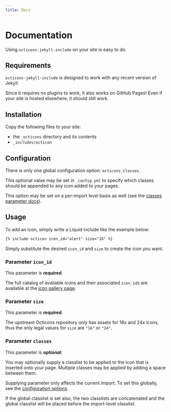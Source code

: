 ```yaml
---
title: Docs
---
```


# Documentation

Using `octicons-jekyll-include` on your site is easy to do.

## Requirements

`octicons-jekyll-include` is designed to work with any recent version of Jekyll.

Since it requires no plugins to work, it also works on GitHub Pages! Even if
your site is hosted elsewhere, it should still work.

## Installation

Copy the following files to your site:

- the `_octicons` directory and its contents
- `_includes/octicon`

## Configuration

There is only one global configuration option: `octicons_classes`.

This optional value may be set in `_config.yml` to specify which classes
should be appended to any icon added to your pages.

This option may be set on a per-import level basis as well (see the
[classes parameter docs](#classes)).

## Usage

To add an icon, simply write a Liquid include like the example below:

<!-- {% raw %} -->

```html
{% include octicon icon_id="alert" size="16" %}
```

<!-- {% endraw %} -->

Simply substitute the desired `icon_id` and `size` to create the icon you want.

### **Parameter** `icon_id`

This parameter is **required**.

The full catalog of available icons and their associated `icon_id`s are
available at the [icon gallery page](icons.html).

### **Parameter** `size`

This parameter is **required**.

The upstream Octicons repository only has assets for 16x and 24x icons, thus the
only legal values for `size` are `"16"` or `"24"`.

### **Parameter** `classes`

This parameter is **_optional_**.

You may optionally supply a classlist to be applied to the icon that is inserted
onto your page. Multiple classes may be applied by adding a space between them.

Supplying parameter only affects the current import. To set this globally,
see the [configuration options](#configuration).

If the global classlist is set also, the two classlists are concatenated and the
global classlist will be placed before the import-level classlist.
